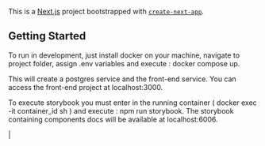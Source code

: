 This is a [Next.js](https://nextjs.org/) project bootstrapped with [`create-next-app`](https://github.com/vercel/next.js/tree/canary/packages/create-next-app).

## Getting Started

To run in development, just install docker on your machine, navigate to project folder, assign .env variables and execute : docker compose up.

This will create a postgres service and the front-end service. You can access the front-end project at localhost:3000.

To execute storybook you must enter in the running container ( docker exec -it container_id sh ) and execute : npm run storybook. The storybook containing components docs will be available at localhost:6006.

|


